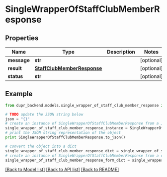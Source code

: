 # SingleWrapperOfStaffClubMemberResponse


## Properties
Name | Type | Description | Notes
------------ | ------------- | ------------- | -------------
**message** | **str** |  | [optional] 
**result** | [**StaffClubMemberResponse**](StaffClubMemberResponse.md) |  | [optional] 
**status** | **str** |  | [optional] 

## Example

```python
from dupr_backend.models.single_wrapper_of_staff_club_member_response import SingleWrapperOfStaffClubMemberResponse

# TODO update the JSON string below
json = "{}"
# create an instance of SingleWrapperOfStaffClubMemberResponse from a JSON string
single_wrapper_of_staff_club_member_response_instance = SingleWrapperOfStaffClubMemberResponse.from_json(json)
# print the JSON string representation of the object
print SingleWrapperOfStaffClubMemberResponse.to_json()

# convert the object into a dict
single_wrapper_of_staff_club_member_response_dict = single_wrapper_of_staff_club_member_response_instance.to_dict()
# create an instance of SingleWrapperOfStaffClubMemberResponse from a dict
single_wrapper_of_staff_club_member_response_form_dict = single_wrapper_of_staff_club_member_response.from_dict(single_wrapper_of_staff_club_member_response_dict)
```
[[Back to Model list]](../README.md#documentation-for-models) [[Back to API list]](../README.md#documentation-for-api-endpoints) [[Back to README]](../README.md)


